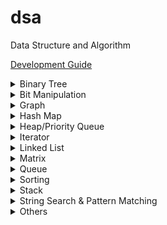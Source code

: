 # dsa

Data Structure and Algorithm

[Development Guide](https://github.com/Roytangrb/dsa/blob/master/CONTRIBUTING.md)

<details>
<summary>Binary Tree</summary>

- Traversal/Modification
  - [Relink BST to Sorted Linked List](https://leetcode.com/problems/increasing-order-search-tree/) ([code](src/bst_relink.py))
  - [Convert BST to Greater Tree](https://leetcode.com/problems/convert-bst-to-greater-tree/) (O(1) space with [Morris Traversal](src/morris_traversal.py))
  - [Kth Smallest Element in a BST](https://leetcode.com/problems/kth-smallest-element-in-a-bst/)
  - [Recover Binary Search Tree](https://leetcode.com/problems/recover-binary-search-tree/) ([code](src/find_swapped.py))
  - [Construct Binary Tree from Preorder and Inorder Traversal](https://leetcode.com/problems/construct-binary-tree-from-preorder-and-inorder-traversal/) ([code](leetcode/python/105-construct-binary-tree-from-preorder-and-inorder-traversal.py))
  - [Binary Search Tree Iterator II](https://leetcode.com/problems/binary-search-tree-iterator-ii/) ([code](src/bst_iterator.py))
  - [Flatten Binary Tree to Linked List](https://leetcode.com/problems/flatten-binary-tree-to-linked-list/) ([code](leetcode/python/114-flatten-binary-tree-to-linked-list.py))
  - [Convert Sorted Array to Binary Search Tree](https://leetcode.com/problems/convert-sorted-array-to-binary-search-tree/) ([code](leetcode/python/108-convert-sorted-array-to-binary-search-tree.py))
  - [Validate Binary Search Tree](https://leetcode.com/problems/validate-binary-search-tree/) ([code](leetcode/python/98-validate-binary-search-tree.py))
  - [Leaf-Similar Trees](https://leetcode.com/problems/leaf-similar-trees/) ([code](leetcode/python/872-leaf-similar-trees.py))
  - [Maximum Product of Splitted Binary Tree](https://leetcode.com/problems/maximum-product-of-splitted-binary-tree/) ([code](leetcode/python/1339-maximum-product-of-splitted-binary-tree.py))
- BFS Traversal
  - [Populating Next Right Pointers in Each Node II](https://leetcode.com/problems/populating-next-right-pointers-in-each-node-ii/)
  - [Deepest Leaves Sum](https://leetcode.com/problems/deepest-leaves-sum/)
- Binary Search
  - [Count Complete Tree Nodes](https://leetcode.com/problems/count-complete-tree-nodes/) ([code](leetcode/python/222-count-complete-tree-nodes.py))
- Fenwick Tree/Segment Tree
  - [Range Sum Query - Mutable](https://leetcode.com/problems/range-sum-query-mutable/) ([code](leetcode/python/307-range-sum-query-mutable.py))
  - [Count of Smaller Numbers After Self](https://leetcode.com/problems/count-of-smaller-numbers-after-self/) ([code](leetcode/python/315-count-of-smaller-numbers-after-self.py))
  - [My Calendar III](https://leetcode.com/problems/my-calendar-iii/) ([code](leetcode/python/732-my-calendar-iii.py))
- Self-balancing Trees
  - [Time Based Key-Value Store](https://leetcode.com/problems/time-based-key-value-store/) ([code](leetcode/python/981-time-based-key-value-store.py))
  - [My Calendar III](https://leetcode.com/problems/my-calendar-iii/) ([code](leetcode/python/732-my-calendar-iii.py))
- Lowest Common Ancestor (LCA)
  - [Lowest Common Ancestor of a Binary Tree](https://leetcode.com/problems/lowest-common-ancestor-of-a-binary-tree/) ([code](leetcode/python/236-lowest-common-ancestor-of-a-binary-tree.py))
  - [Lowest Common Ancestor of a Binary Search Tree](https://leetcode.com/problems/lowest-common-ancestor-of-a-binary-search-tree/) ([code](leetcode/python/235-lowest-common-ancestor-of-a-binary-search-tree.py))

</details>

<details>
<summary>Bit Manipulation</summary>

- Bitset
  - [Maximum Product of Word Lenghts](https://leetcode.com/problems/maximum-product-of-word-lengths/) ([code](leetcode/python/318-maximum-product-of-word-lengths.py))
  - [Maximum Length of a Concatenated String with Unique Characters](https://leetcode.com/problems/maximum-length-of-a-concatenated-string-with-unique-characters/) ([code](leetcode/python/1239-maximum-length-of-a-concatenated-string-with-unique-characters.py))
  - [Image Overlap](https://leetcode.com/problems/image-overlap/) ([code](leetcode/python/835-image-overlap.py))
- Unset Rightmost Bit
  - [Number of 1 Bits](https://leetcode.com/problems/number-of-1-bits/) ([code](leetcode/python/191-number-of-1-bits.py))
- Unset Leftmost Bit
  - [Check If a String Contains All Binary Codes of Size K](https://leetcode.com/problems/check-if-a-string-contains-all-binary-codes-of-size-k/) ([code](leetcode/python/1461-check-if-a-string-contains-all-binary-codes-of-size-k.py))
- Get Leftmost Set Bit
  - [Divide Two Integers](https://leetcode.com/problems/divide-two-integers/) ([Base 2 Long Division](leetcode/python/29-divide-two-integers.py))
- Get Rightmost Set Bit
  - [Power of Four](https://leetcode.com/problems/power-of-four/) ([code](leetcode/python/342-power-of-four.py))
  - [Set Mismatch](https://leetcode.com/problems/set-mismatch/) ([code](leetcode/python/645-set-mismatch.py))
- Is Power of 2 (popcount = 1)
  - [Concatenation of Consecutive Binary Numbers](https://leetcode.com/problems/concatenation-of-consecutive-binary-numbers/) ([code](leetcode/python/1680-concatenation-of-consecutive-binary-numbers.py))

</details>

<details>
<summary>Graph</summary>

- [Bipartite Graph](https://en.wikipedia.org/wiki/Bipartite_graph)
  - [Is Graph Bipartite](https://leetcode.com/problems/is-graph-bipartite/) ([code](src/bipartiteness.py))
  - [Possible Bipartition](https://leetcode.com/problems/possible-bipartition/) ([code](leetcode/python/886-possible-bipartition.py))
- BFS Unweighted Shortest Path
  - [Shortest Path in Binary Matrix](https://leetcode.com/problems/shortest-path-in-binary-matrix/)
  - [Word Ladder II](https://leetcode.com/problems/word-ladder-ii/) ([code](leetcode/python/126-word-ladder-ii.py))
  - [Shortest Path in a Grid with Obstacles Elimination](https://leetcode.com/problems/shortest-path-in-a-grid-with-obstacles-elimination/) ([code](leetcode/python/1293-shortest-path-in-a-grid-with-obstacles-elimination.py))
  - [Minimum Genetic Mutation](https://leetcode.com/problems/minimum-genetic-mutation/) ([code](leetcode/python/433-minimum-genetic-mutation.py))
  - [Nearest Exit from Entrance in Maze](https://leetcode.com/problems/nearest-exit-from-entrance-in-maze/) ([code](leetcode/python/1926-nearest-exit-from-entrance-in-maze.py))
- Bridge of Graph
  - [Critical Connections in a Network](https://leetcode.com/problems/critical-connections-in-a-network/) ([Tarjan's bridge finding](src/tarjan_bridge_finding.py))
- Convex Hull
  - [Erect the Fence](https://leetcode.com/problems/erect-the-fence/) ([code](leetcode/python/587-erect-the-fence.py))
- Dijkstra Shortest Path
  - [Minimum Weighted Subgraph With the Required Paths](https://leetcode.com/problems/minimum-weighted-subgraph-with-the-required-paths/) ([code](src/dijkstra.py))
  - [Path With Minimum Effort](https://leetcode.com/problems/path-with-minimum-effort/)
  - [Network Delay Time](https://leetcode.com/problems/network-delay-time/)
  - [Cheapest Flights Within K Stops](https://leetcode.com/problems/cheapest-flights-within-k-stops/) ([code](leetcode/python/787-cheapest-flights-within-k-stops.py))
- Disjoint Set Union Find
  - [Longest Consecutive Sequence](https://leetcode.com/problems/longest-consecutive-sequence/) ([union by size](src/union_by_size.py))
  - [Graph Valid Tree](https://leetcode.com/problems/graph-valid-tree/) ([union by rank](src/union_by_rank.py))
  - [Smallest String With Swaps](https://leetcode.com/problems/smallest-string-with-swaps/)
  - [Path With Minimum Effort](https://leetcode.com/problems/path-with-minimum-effort/)
  - [Satisfiability of Equality Equations](https://leetcode.com/problems/satisfiability-of-equality-equations/) ([code](leetcode/python/990-satisfiability-of-equality-equations.py))
  - [Most Stones Removed with Same Row or Column](https://leetcode.com/problems/most-stones-removed-with-same-row-or-column/) ([code](leetcode/python/947-most-stones-removed-with-same-row-or-column.py))
  - [Lexicographically Smallest Equivalent String](https://leetcode.com/problems/lexicographically-smallest-equivalent-string/) ([code](leetcode/python/1061-lexicographically-smallest-equivalent-string.py))
  - [Number of Good Paths](https://leetcode.com/problems/number-of-good-paths/) ([code](leetcode/python/2421-number-of-good-paths.py))
- [Hamiltonian Path](https://en.wikipedia.org/wiki/Hamiltonian_path)
  - [Unique Paths III](https://leetcode.com/problems/unique-paths-iii/) ([code](leetcode/python/980-unique-paths-iii.py))
- Minimum Spanning Tree
  - [Min Cost to Connect All Points](https://leetcode.com/problems/min-cost-to-connect-all-points/)
    - [Kruskal's Algorithm](src/kruskal_mst.py) with union find
    - [Prim's Algorithm](src/prim_mst.py) with priority queue
- Topological Sort
  - [Graph Valid Tree](https://leetcode.com/problems/graph-valid-tree/) ([code](src/topological_sort.py))
  - [Longest Increasing Path in a Matrix](https://leetcode.com/problems/longest-increasing-path-in-a-matrix/) ([code](leetcode/python/329-longest-increasing-path-in-a-matrix.py))
- Modelling/Simulation
  - [Escape the Spreading Fire](https://leetcode.com/problems/escape-the-spreading-fire/)
  - [Out of Boundary Paths](https://leetcode.com/problems/out-of-boundary-paths/) ([code](leetcode/python/576-out-of-boundary-paths.py))
- Traversal
  - [Pacific Atlantic Water Flow](https://leetcode.com/problems/pacific-atlantic-water-flow/) ([code](leetcode/python/417-pacific-atlantic-water-flow.py))
  - [Word Search](https://leetcode.com/problems/word-search/) ([code](leetcode/python/79-word-search.py))
- Tree
  - [Sum of Distances in Tree](https://leetcode.com/problems/sum-of-distances-in-tree/) ([code](leetcode/python/834-sum-of-distances-in-tree.py))
  - [Number of Nodes in the Sub-Tree With the Same Label](https://leetcode.com/problems/number-of-nodes-in-the-sub-tree-with-the-same-label/) ([code](leetcode/python/1519-number-of-nodes-in-the-sub-tree-with-the-same-label.py))

</details>

<details>
<summary>Hash Map</summary>

- [Contains Duplicate II](https://leetcode.com/problems/contains-duplicate-ii/) ([code](leetcode/python/219-contains-duplicate-ii.py))
- [Continuous Subarray Sum](https://leetcode.com/problems/continuous-subarray-sum/) ([code](leetcode/python/523-continuous-subarray-sum.py))
- [Insert Delete GetRandom O(1)](https://leetcode.com/problems/insert-delete-getrandom-o1/) ([code](leetcode/python/380-insert-delete-getrandom-o1.py))
- [Determine if Two Strings Are Close](https://leetcode.com/problems/determine-if-two-strings-are-close/) ([code](leetcode/python/1657-determine-if-two-strings-are-close.py))

</details>

<details>
<summary>Heap/Priority Queue</summary>

- [Top K Frequent Words](https://leetcode.com/problems/top-k-frequent-words/) ([code](leetcode/python/692-top-k-frequent-words.py))
- [Construct Target Array With Multiple Sums](https://leetcode.com/problems/construct-target-array-with-multiple-sums/) ([code](leetcode/python/1354-construct-target-array-with-multiple-sums.py))
- [Course Schedule III](https://leetcode.com/problems/course-schedule-iii/) ([code](leetcode/python/630-course-schedule-iii.py))
- [Reduce Array Size to The Half](https://leetcode.com/problems/reduce-array-size-to-the-half/) ([code](leetcode/python/1338-reduce-array-size-to-the-half.py))
- [Split Array into Consecutive Subsequences](https://leetcode.com/problems/split-array-into-consecutive-subsequences/) ([code](leetcode/python/659-split-array-into-consecutive-subsequences.py))
- [Minimum Number of Refueling Stops](https://leetcode.com/problems/minimum-number-of-refueling-stops/) ([code](leetcode/python/871-minimum-number-of-refueling-stops.py))
- [Maximum Performance of a Team](https://leetcode.com/problems/maximum-performance-of-a-team/) ([code](leetcode/python/1383-maximum-performance-of-a-team.py))
- [Earliest Possible Day of Full Bloom](https://leetcode.com/problems/earliest-possible-day-of-full-bloom/) ([code](leetcode/python/2136-earliest-possible-day-of-full-bloom.py))
- [Find Median from Data Stream](https://leetcode.com/problems/find-median-from-data-stream/) ([code](leetcode/python/295-find-median-from-data-stream.py))
- [Single-Threaded CPU](https://leetcode.com/problems/single-threaded-cpu/) ([code](leetcode/python/1834-single-threaded-cpu.py))

</details>

<details>
<summary>Iterator</summary>

- Peeking Iterator
  - [Flatten Nested List Iterator](https://leetcode.com/problems/flatten-nested-list-iterator/) ([code](src/iter_nested_list.py))
- [Check If Two String Arrays are Equivalent](https://leetcode.com/problems/check-if-two-string-arrays-are-equivalent/) ([code](leetcode/python/1662-check-if-two-string-arrays-are-equivalent.py))

</details>

<details>
<summary>Linked List</summary>

- Two Pointers
  - [Intersection of Two Linked Lists](https://leetcode.com/problems/intersection-of-two-linked-lists/) ([code](leetcode/python/160-intersection-of-two-linked-lists.py))
  - [Partition List](https://leetcode.com/problems/partition-list/) ([code](leetcode/python/86-partition-list.py))
  - [Palindrome Linked List](https://leetcode.com/problems/palindrome-linked-list/) ([code](leetcode/python/234-palindrome-linked-list.py))
  - [Remove Nth Node From End of List](https://leetcode.com/problems/remove-nth-node-from-end-of-list/) ([code](leetcode/python/19-remove-nth-node-from-end-of-list.py))
  - [Delete the Middle Node of a Linked List](https://leetcode.com/problems/delete-the-middle-node-of-a-linked-list/) ([code](leetcode/python/2095-delete-the-middle-node-of-a-linked-list.py))
  - [Odd Even Linked List](https://leetcode.com/problems/odd-even-linked-list/) ([code](leetcode/python/328-odd-even-linked-list.py))
- Floyd’s Tortoise and Hare
  - [Linked List Cycle](https://leetcode.com/problems/linked-list-cycle/) ([code](leetcode/python/141-linked-list-cycle.py))
  - [Linked List Cycle II](https://leetcode.com/problems/linked-list-cycle-ii/)
  - [Find the Duplicate Number](https://leetcode.com/problems/find-the-duplicate-number/) ([code](leetcode/python/287-find-the-duplicate-number.py))
- [My Calendar I](https://leetcode.com/problems/my-calendar-i/) ([code](leetcode/python/729-my-calendar-i.py))
- [Delete Node in a Linked List](https://leetcode.com/problems/delete-node-in-a-linked-list/) ([code](leetcode/python/237-delete-node-in-a-linked-list.py))

</details>

<details>
<summary>Matrix</summary>

- Backtracking
  - [N-Queens](https://leetcode.com/problems/n-queens/) ([code](leetcode/python/51-n-queens.py))
- Pre-computation
  - [Range Sum Query 2D](https://leetcode.com/problems/range-sum-query-2d-immutable/) ([code](leetcode/python/304-range-sum-query-2d-immutable.py))
  - [Number of Submatrices That Sum to Target](https://leetcode.com/problems/number-of-submatrices-that-sum-to-target/) ([code](leetcode/python/1074-number-of-submatrices-that-sum-to-target.py))
  - [Max Sum of Rectangle No Larger Than K](https://leetcode.com/problems/max-sum-of-rectangle-no-larger-than-k/) ([code](leetcode/python/363-max-sum-of-rectangle-no-larger-than-k.py))
- Search Space Reduction
  - [Search a 2D Matrix II](https://leetcode.com/problems/search-a-2d-matrix-ii/) ([code](leetcode/python/240-search-a-2d-matrix-ii.py))
  - [Kth Smallest Element in a Sorted Matrix](https://leetcode.com/problems/kth-smallest-element-in-a-sorted-matrix/) ([code](leetcode/python/378-kth-smallest-element-in-a-sorted-matrix.py))
- Spiral Matrix
  - [Zigzag Conversion](https://leetcode.com/problems/zigzag-conversion/) ([code](leetcode/python/6-zigzag-conversion.py))
- Yale Format
  - [Sparse Matrix Multiplication](https://leetcode.com/problems/sparse-matrix-multiplication/) ([code](src/yale_format.py))
- [Rotate Image](https://leetcode.com/problems/rotate-image/) ([code](leetcode/python/48-rotate-image.py))
- [Image Overlap](https://leetcode.com/problems/image-overlap/) ([code](leetcode/python/835-image-overlap.py))
- [Toeplitz Matrix](https://leetcode.com/problems/toeplitz-matrix/) ([code](leetcode/python/766-toeplitz-matrix.py))

</details>

<details>
<summary>Queue</summary>

- [Design Circular Queue](https://leetcode.com/problems/design-circular-queue/) ([code](leetcode/python/622-design-circular-queue.py))

</details>

<details>
<summary>Sorting</summary>

- Binary Search
  - [Find First and Last Position of Element in Sorted Array](https://leetcode.com/problems/find-first-and-last-position-of-element-in-sorted-array/) ([code](leetcode/python/34-find-first-and-last-position-of-element-in-sorted-array.py))
  - [Kth Smallest Element in a Sorted Matrix](https://leetcode.com/problems/kth-smallest-element-in-a-sorted-matrix/) ([code](leetcode/python/378-kth-smallest-element-in-a-sorted-matrix.py))
  - [Find K Closest Elements](https://leetcode.com/problems/find-k-closest-elements/) ([code](leetcode/python/658-find-k-closest-elements.py))
  - [Insert Interval](https://leetcode.com/problems/insert-interval/) ([code](leetcode/python/57-insert-interval.py))
  - [Data Stream as Disjoint Intervals](https://leetcode.com/problems/data-stream-as-disjoint-intervals/) ([code](leetcode/python/352-data-stream-as-disjoint-intervals.py))
- Longest Increasing Subsequence (LIS)
  - [Longest Increasing Subsequence](https://leetcode.com/problems/longest-increasing-subsequence/) ([code](leetcode/python/300-longest-increasing-subsequence.py))
  - [Russian Doll Envelopes](https://leetcode.com/problems/russian-doll-envelopes/) ([DP/ O(nlogn) with Patience Sort](leetcode/python/354-russian-doll-envelopes.py))
- Quickselect
  - [Kth Largest Element in an Array](https://leetcode.com/problems/kth-largest-element-in-an-array/) ([code](leetcode/python/215-kth-largest-element-in-an-array.py))
  - [Top K Frequent Elements](https://leetcode.com/problems/top-k-frequent-elements/) ([code](src/quickselect.py))
  - [Minimum Moves to Equal Array Elements II](https://leetcode.com/problems/minimum-moves-to-equal-array-elements-ii/) ([code](leetcode/python/462-minimum-moves-to-equal-array-elements-ii.py))
- Quicksort
  - [Sort Array By Parity](https://leetcode.com/problems/sort-array-by-parity/) ([code](src/quicksort.py))
- Two Pointers
  - [Find Two Swapped in Sorted Array](https://www.geeksforgeeks.org/sort-an-almost-sorted-array-where-only-two-elements-are-swapped/) ([code](src/find_swapped.py))
  - [Merge Sorted Array](https://leetcode.com/problems/merge-sorted-array/) ([code](leetcode/python/88-merge-sorted-array.py))
  - [3Sum Closest](https://leetcode.com/problems/3sum-closest/) ([code](leetcode/python/16-3sum-closest.py))
  - [Remove Duplicates from Sorted Array](https://leetcode.com/problems/remove-duplicates-from-sorted-array/description/) ([code](leetcode/python/26-remove-duplicates-from-sorted-array.py))
- Greedy Using Sort
  - [Bag of Tokens](https://leetcode.com/problems/bag-of-tokens/) ([code](leetcode/python/948-bag-of-tokens.py))
  - [Find Original Array From Doubled Array](https://leetcode.com/problems/find-original-array-from-doubled-array/) ([code](leetcode/python/2007-find-original-array-from-doubled-array.py))
  - [Largest Perimeter Triangle](https://leetcode.com/problems/largest-perimeter-triangle/) ([code](leetcode/python/976-largest-perimeter-triangle.py))

</details>

<details>
<summary>Stack</summary>

- Monotonic Stack
  - [132 Pattern](https://leetcode.com/problems/132-pattern/) ([code](src/find_132_pattern.py))
  - [Jump Game VI](https://leetcode.com/problems/jump-game-vi/) ([code](leetcode/python/1696-jump-game-vi.py))
  - [Trapping Rain Water](https://leetcode.com/problems/trapping-rain-water/) ([code](leetcode/python/42-trapping-rain-water.py))
  - [Online Stock Span](https://leetcode.com/problems/online-stock-span/) ([code](leetcode/python/901-online-stock-span.py))
  - [Largest Rectangle in Histogram](https://leetcode.com/problems/largest-rectangle-in-histogram/) ([code](leetcode/python/84-largest-rectangle-in-histogram.py))
  - [Sum of Subarray Minimums](https://leetcode.com/problems/sum-of-subarray-minimums/) ([code](leetcode/python/907-sum-of-subarray-minimums.py))
  - [Daily Temperatures](https://leetcode.com/problems/daily-temperatures/) ([code](leetcode/python/739-daily-temperatures.py))
- [Remove All Adjacent Duplicates in String II](https://leetcode.com/problems/remove-all-adjacent-duplicates-in-string-ii/)
- [Longest Valid Parentheses](https://leetcode.com/problems/longest-valid-parentheses/) ([code](leetcode/python/32-longest-valid-parentheses.py))
- [Implement Queue using Stacks](https://leetcode.com/problems/implement-queue-using-stacks/) ([code](leetcode/python/232-implement-queue-using-stacks.py))

</details>

<details>
<summary>String Search & Pattern Matching</summary>

- DP
  - [Word Break](https://leetcode.com/problems/word-break/) ([code](leetcode/python/139-word-break.py))
  - [Concatenated Words](https://leetcode.com/problems/concatenated-words/) ([code](leetcode/python/472-concatenated-words.py))
- Longest Common Subsequence (LCS)
  - [Delete Operation for Two Strings](https://leetcode.com/problems/delete-operation-for-two-strings/) ([code](leetcode/python/583-delete-operation-for-two-strings.py))
  - [Longest Common Subsequence](https://leetcode.com/problems/longest-common-subsequence/) ([code](leetcode/python/1143-longest-common-subsequence.py))
- Hashmap
  - [Find and Replace Pattern](https://leetcode.com/problems/find-and-replace-pattern/) ([code](leetcode/python/890-find-and-replace-pattern.py), same as [Isomorphic Strings](https://leetcode.com/problems/isomorphic-strings/))
  - [Word Subsets](https://leetcode.com/problems/word-subsets/) ([code](leetcode/python/916-word-subsets.py))
  - [Subarray Sums Divisible by K](https://leetcode.com/problems/subarray-sums-divisible-by-k/description/) ([code](leetcode/python/974-subarray-sums-divisible-by-k.py))
- Rolling Hash
  - [Check If a String Contains All Binary Codes of Size K](https://leetcode.com/problems/check-if-a-string-contains-all-binary-codes-of-size-k/) ([code](leetcode/python/1461-check-if-a-string-contains-all-binary-codes-of-size-k.py))
- Sliding Window
  - [Longest Substring Without Repeating Characters](https://leetcode.com/problems/longest-substring-without-repeating-characters/) ([code](leetcode/python/3-longest-substring-without-repeating-characters.py))
  - [Substring with Concatenation of All Words](https://leetcode.com/problems/substring-with-concatenation-of-all-words/) ([code](leetcode/python/30-substring-with-concatenation-of-all-words.py))
  - [Maximum Length of Repeated Subarray](https://leetcode.com/problems/maximum-length-of-repeated-subarray/) ([code](leetcode/python/718-maximum-length-of-repeated-subarray.py))
  - [Minimum Window Substring](https://leetcode.com/problems/minimum-window-substring/) ([code](leetcode/python/76-minimum-window-substring.py))
  - [Permutation in String](https://leetcode.com/problems/permutation-in-string/) ([code](leetcode/python/567-permutation-in-string.py))
- Trie
  - [Design File System](https://leetcode.com/problems/design-file-system/) ([code](src/file_system.py))
  - [Prefix and Suffix Search](https://leetcode.com/problems/prefix-and-suffix-search/) ([code](leetcode/python/745-prefix-and-suffix-search.py))
  - [Search Suggestions System](https://leetcode.com/problems/search-suggestions-system/) ([code](leetcode/python/1268-search-suggestions-system.py))
  - [Short Encoding of Words](https://leetcode.com/problems/short-encoding-of-words/) ([code](leetcode/python/820-short-encoding-of-words.py))
  - [Palindrome Pairs](https://leetcode.com/problems/palindrome-pairs/) ([code](leetcode/python/336-palindrome-pairs.py))
  - [Word Search II](https://leetcode.com/problems/word-search-ii/) ([code](leetcode/python/212-word-search-ii.py))
- Two/K Pointers
  - [Number of Matching Subsequences](https://leetcode.com/problems/number-of-matching-subsequences/) ([code](leetcode/python/792-number-of-matching-subsequences.py))
- Z Algorithm
  - [Sum of Scores of Built Strings](https://leetcode.com/problems/sum-of-scores-of-built-strings/) ([code](src/z_algorithm.py))

</details>

<details>
<summary>Others</summary>

- [Bin Packing](https://en.wikipedia.org/wiki/Bin_packing_problem)
  - [0-1 Knapsack Problem](https://en.wikipedia.org/wiki/Knapsack_problem#0-1_knapsack_problem)
    - [Maximum Profit in Job Scheduling](https://leetcode.com/problems/maximum-profit-in-job-scheduling/) ([code](leetcode/python/1235-maximum-profit-in-job-scheduling.py))
  - [Matchsticks to Square](https://leetcode.com/problems/matchsticks-to-square/) ([code](leetcode/python/473-matchsticks-to-square.py))
- Information Theory
  - [Poor Pigs](https://leetcode.com/problems/poor-pigs/) ([code](leetcode/python/458-poor-pigs.py))
- Math & Geometry
  - [Ugly Number](https://leetcode.com/problems/ugly-number/) ([code](leetcode/python/263-ugly-number.py))
  - [Rectangle Area](https://leetcode.com/problems/rectangle-area/) ([code](leetcode/python/223-rectangle-area.py))
  - [Minimum Rounds to Complete All Tasks](https://leetcode.com/problems/minimum-rounds-to-complete-all-tasks/) ([code](leetcode/python/2244-minimum-rounds-to-complete-all-tasks.py))
  - [Max Points on a Line](https://leetcode.com/problems/max-points-on-a-line/) ([code](leetcode/python//149-max-points-on-a-line.py))
  - [Greatest Common Divisor of Strings](https://leetcode.com/problems/greatest-common-divisor-of-strings/) ([code](leetcode/python/1071-greatest-common-divisor-of-strings.py))
- Permutation
  - [Combination Sum IV](https://leetcode.com/problems/combination-sum-iv/) ([code](leetcode/python/377-combination-sum-iv.py))
  - [Count Vowels Permutation](https://leetcode.com/problems/count-vowels-permutation/) ([code](leetcode/python/1220-count-vowels-permutation.py))
  - [Letter Case Permutation](https://leetcode.com/problems/letter-case-permutation/) ([code](leetcode/python/784-letter-case-permutation.py))
  - [Orderly Queue](https://leetcode.com/problems/orderly-queue/) ([code](leetcode/python/899-orderly-queue.py))
- Parsing
  - [UTF-8 Validation](https://leetcode.com/problems/utf-8-validation/) ([code](leetcode/python/393-utf-8-validation.py))
  - [Basic Calculator](https://leetcode.com/problems/basic-calculator/) ([code](leetcode/python/224-basic-calculator.py))
  - [Evaluate Reverse Polish Notation](https://leetcode.com/problems/evaluate-reverse-polish-notation/) ([code](leetcode/python/150-evaluate-reverse-polish-notation.py))
- DP
  - [Best Time to Buy and Sell Stock IV](https://leetcode.com/problems/best-time-to-buy-and-sell-stock-iv/) ([code](leetcode/python/188-best-time-to-buy-and-sell-stock-iv.py))
  - [Best Time to Buy and Sell Stock with Cooldown](https://leetcode.com/problems/best-time-to-buy-and-sell-stock-with-cooldown/) ([code](leetcode/python/309-best-time-to-buy-and-sell-stock-with-cooldown.py))
  - [Maximum Score from Performing Multiplication Operations](https://leetcode.com/problems/maximum-score-from-performing-multiplication-operations/) ([code](leetcode/python/1770-maximum-score-from-performing-multiplication-operations.py))
  - [Minimum Number of Refueling Stops](https://leetcode.com/problems/minimum-number-of-refueling-stops/)
  - [Maximum Length of Repeated Subarray](https://leetcode.com/problems/maximum-length-of-repeated-subarray/) ([code](leetcode/python/718-maximum-length-of-repeated-subarray.py))
  - [Push Dominoes](https://leetcode.com/problems/push-dominoes/) ([code](leetcode/python/838-push-dominoes.py))
  - [Domino and Tromino Tiling](https://leetcode.com/problems/domino-and-tromino-tiling/) ([code](leetcode/python/790-domino-and-tromino-tiling.py))
  - [Decode Ways](https://leetcode.com/problems/decode-ways/) ([code](leetcode/python/91-decode-ways.py))
  - [Number of Dice Rolls With Target Sum](https://leetcode.com/problems/number-of-dice-rolls-with-target-sum/) ([code](leetcode/python/1155-number-of-dice-rolls-with-target-sum.py))
  - [Increasing Triplet Subsequence](https://leetcode.com/problems/increasing-triplet-subsequence/) ([code](leetcode/python/334-increasing-triplet-subsequence.py))
  - [String Compression II](https://leetcode.com/problems/string-compression-ii/) ([code](leetcode/python/1531-string-compression-ii.py))
  - [Minimum Difficulty of a Job Schedule](https://leetcode.com/problems/minimum-difficulty-of-a-job-schedule/) ([code](leetcode/python/1335-minimum-difficulty-of-a-job-schedule.py))
  - [Perfect Squares](https://leetcode.com/problems/perfect-squares/)
  - [Arithmetic Slices II](https://leetcode.com/problems/arithmetic-slices-ii-subsequence/) ([code](leetcode))
  - [Minimum Falling Path Sum](https://leetcode.com/problems/minimum-falling-path-sum/) ([code](leetcode/python/931-minimum-falling-path-sum.py))
  - [Flip String to Monotone Increasing](https://leetcode.com/problems/flip-string-to-monotone-increasing/) ([code](leetcode/python/926-flip-string-to-monotone-increasing.py))
  - Kadane's Algorithm
    - [Maximum Sum Circular Subarray](https://leetcode.com/problems/maximum-sum-circular-subarray/) ([code](leetcode/python/918-maximum-sum-circular-subarray.py))
- Greedy
  - [Minimum Time to Make Rope Colorful](https://leetcode.com/problems/minimum-time-to-make-rope-colorful/) ([code](leetcode/python/1578-minimum-time-to-make-rope-colorful.py))
  - [Break a Palindrome](https://leetcode.com/problems/break-a-palindrome/) ([code](leetcode/python/1328-break-a-palindrome.py))
  - [Integer to Roman](https://leetcode.com/problems/integer-to-roman/) ([code](leetcode/python/12-integer-to-roman.py))
  - [Longest Palindrome by Concatenating Two Letter Words](https://leetcode.com/problems/longest-palindrome-by-concatenating-two-letter-words/) ([code](leetcode/python/2131-longest-palindrome-by-concatenating-two-letter-words.py))
  - [Longest Subsequence With Limited Sum](https://leetcode.com/problems/longest-subsequence-with-limited-sum/) ([code](leetcode/python/2389-longest-subsequence-with-limited-sum.py))
  - [Minimum Number of Arrows to Burst Balloons](https://leetcode.com/problems/minimum-number-of-arrows-to-burst-balloons/) ([code](leetcode/python/452-minimum-number-of-arrows-to-burst-balloons.py))

</details>
